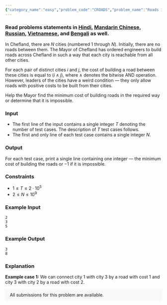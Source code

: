 ```yaml
---
{"category_name":"easy","problem_code":"CROADS","problem_name":"Roads in Chefland","problemComponents":{"constraints":"","constraintsState":false,"subtasks":"","subtasksState":false,"inputFormat":"","inputFormatState":false,"outputFormat":"","outputFormatState":false,"sampleTestCases":{"0":{"id":1,"input":"2\r\n3\r\n5","output":"3\r\n8","explanation":"**Example case 1:** We can connect city $1$ with city $3$ by a road with cost $1$ and city $3$ with city $2$ by a road with cost $2$.","isDeleted":false}}},"video_editorial_url":"","languages_supported":{"0":"CPP14","1":"C","2":"JAVA","3":"PYTH 3.6","4":"CPP17","5":"PYTH","6":"PYP3","7":"CS2","8":"ADA","9":"PYPY","10":"TEXT","11":"PAS fpc","12":"NODEJS","13":"RUBY","14":"PHP","15":"GO","16":"HASK","17":"TCL","18":"PERL","19":"SCALA","20":"LUA","21":"kotlin","22":"BASH","23":"JS","24":"LISP sbcl","25":"rust","26":"PAS gpc","27":"BF","28":"CLOJ","29":"R","30":"D","31":"CAML","32":"FORT","33":"ASM","34":"swift","35":"FS","36":"WSPC","37":"LISP clisp","38":"SQL","39":"SCM guile","40":"PERL6","41":"ERL","42":"CLPS","43":"ICK","44":"NICE","45":"PRLG","46":"ICON","47":"COB","48":"SCM chicken","49":"PIKE","50":"SCM qobi","51":"ST","52":"SQLQ","53":"NEM"},"max_timelimit":1,"source_sizelimit":50000,"problem_author":"pandey__ji","problem_tester":null,"date_added":"2-05-2020","tags":{"0":"ad","1":"akashbhalotia","2":"bit","3":"cook118","4":"easy","5":"number","6":"observation","7":"pandey__ji","8":"pandey__ji"},"problem_difficulty_level":"Easy","best_tag":"Ad Hoc","editorial_url":"https://discuss.codechef.com/problems/CROADS","time":{"view_start_date":1590345002,"submit_start_date":1590345002,"visible_start_date":1590345002,"end_date":1735669800},"is_direct_submittable":false,"problemDiscussURL":"https://discuss.codechef.com/search?q=CROADS","is_proctored":false,"visitedContests":{},"layout":"problem"}
---
```

### Read problems statements in [Hindi](https://www.codechef.com/download/translated/COOK118/hindi/CROADS.pdf), [Mandarin Chinese](https://www.codechef.com/download/translated/COOK118/mandarin/CROADS.pdf), [Russian](https://www.codechef.com/download/translated/COOK118/russian/CROADS.pdf), [Vietnamese](https://www.codechef.com/download/translated/COOK118/vietnamese/CROADS.pdf), and [Bengali](https://www.codechef.com/download/translated/COOK118/bengali/CROADS.pdf) as well.

In Chefland, there are $N$ cities (numbered $1$ through $N$). Initially, there are no roads between them. The Mayor of Chefland has ordered engineers to build roads across Chefland in such a way that each city is reachable from all other cities.

For each pair of distinct cities $i$ and $j$, the cost of building a road between these cities is equal to ($i \wedge j$), where $\wedge$ denotes the bitwise AND operation. However, leaders of the cities have a weird condition ― they only allow roads with positive costs to be built from their cities.

Help the Mayor find the minimum cost of building roads in the required way or determine that it is impossible.

### Input
- The first line of the input contains a single integer $T$ denoting the number of test cases. The description of $T$ test cases follows.
- The first and only line of each test case contains a single integer $N$. 

### Output
For each test case, print a single line containing one integer ― the minimum cost of building the roads or $-1$ if it is impossible.

### Constraints
- $1 \le T \le 2 \cdot 10^5$
- $2 \le N \le 10^9$

### Example Input
```
2
3
5
```

### Example Output
```
3
8
```

### Explanation
**Example case 1:** We can connect city $1$ with city $3$ by a road with cost $1$ and city $3$ with city $2$ by a road with cost $2$.

<aside style='background: #f8f8f8;padding: 10px 15px;'><div>All submissions for this problem are available.</div></aside>